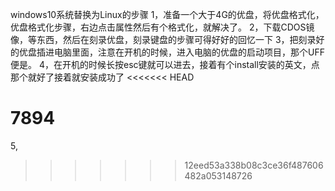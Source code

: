 windows10系统替换为Linux的步骤
1，准备一个大于4G的优盘，将优盘格式化，优盘格式化步骤，右边点击属性然后有个格式化，就解决了。
2，下载CDOS镜像，等东西，然后在刻录优盘，刻录键盘的步骤可得好好的回忆一下
3，把刻录好的优盘插进电脑里面，注意在开机的时候，进入电脑的优盘的启动项目，那个UFF便是。
4，在开机的时候长按esc键就可以进去，接着有个install安装的英文，点那个就好了接着就安装成功了
<<<<<<< HEAD

7894
=======
5,
>>>>>>> 12eed53a338b08c3ce36f487606482a053148726
